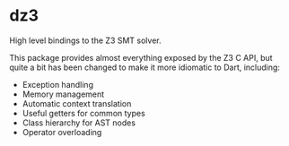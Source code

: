 # dz3

High level bindings to the Z3 SMT solver.

This package provides almost everything exposed by the Z3 C API, but quite a bit has been changed to make it more
idiomatic to Dart, including:

* Exception handling
* Memory management
* Automatic context translation
* Useful getters for common types
* Class hierarchy for AST nodes
* Operator overloading

